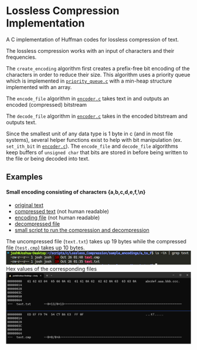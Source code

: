 # Lossless Compression Implementation

A C implementation of Huffman codes for lossless compression of text.

The lossless compression works with an input of characters and their frequencies.

The `create_encoding` algorithm first creates a prefix-free bit encoding of the characters in order to reduce their size.
This algorithm uses a priority queue which is implemented in [`priority_queue.c`](priority_queue.c)
with a min-heap structure implemented with an array.

The `encode_file` algorithm in [`encoder.c`](encoder.c) takes text in and outputs an encoded (compressed) bitstream

The `decode_file` algorithm in [`encoder.c`](encoder.c) takes in the encoded bitstream and outputs text.

Since the smallest unit of any data type is 1 byte in c (and in most file systems), several helper functions
exist to help with bit manipulation (ex. `set_ith_bit` in [`encoder.c`](encoder.c)). The `encode_file` and `decode_file`
algorithms keep buffers of `unsigned char` that bits are stored in before being written to the file or
being decoded into text.

## Examples
#### Small encoding consisting of characters {a,b,c,d,e,f,\n}
- [original text](/sample_encodings/a_to_f/text.txt)
- [compressed text](/sample_encodings/a_to_f/text.cmp) (not human readable)
- [encoding file](/sample_encodings/a_to_f/encoding) (not human readable)
- [decompressed file](/sample_encodings/a_to_f/decompressed.txt)
- [small script to run the compression and decompression](/sample_encodings/a_to_f/run_sample.sh)

The uncompressed file (`text.txt`) takes up 19 bytes while the compressed file (`test.cmp`) takes up 10 bytes.
![image showing the uncrompressed file takes up 19 bytes while the compressed file takes up 10 bytes](/imgs/a_to_f_size.png)
Hex values of the corresponding files
![image showing hexadecimal encoding of the plaintext and compressed files](/imgs/a_to_f_hex.png)
